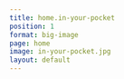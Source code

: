 ```yaml
---
title: home.in-your-pocket
position: 1
format: big-image
page: home
image: in-your-pocket.jpg
layout: default
---
```

